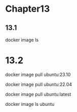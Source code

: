 # Chapter13

## 13.1

docker image ls

# 13.2

docker image pull ubuntu:23.10

docker image pull ubuntu:22.04

docker image pull ubuntu:latest

docker image ls ubuntu
